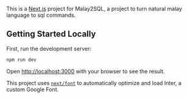 This is a [Next.js](https://nextjs.org/) project for Malay2SQL, a project to turn natural malay language to sql commands.

## Getting Started Locally

First, run the development server:

```bash
npm run dev
```

Open [http://localhost:3000](http://localhost:3000) with your browser to see the result.

This project uses [`next/font`](https://nextjs.org/docs/basic-features/font-optimization) to automatically optimize and load Inter, a custom Google Font.


